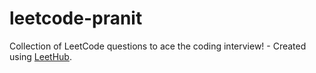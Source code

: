 # leetcode-pranit
Collection of LeetCode questions to ace the coding interview! - Created using [LeetHub](https://github.com/QasimWani/LeetHub).
